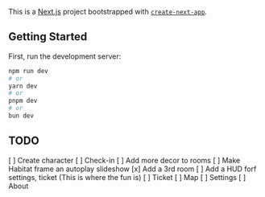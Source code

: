 This is a [Next.js](https://nextjs.org) project bootstrapped with [`create-next-app`](https://github.com/vercel/next.js/tree/canary/packages/create-next-app).

## Getting Started

First, run the development server:

```bash
npm run dev
# or
yarn dev
# or
pnpm dev
# or
bun dev
```

## TODO

[ ] Create character
[ ] Check-in
[ ] Add more decor to rooms
[ ] Make Habitat frame an autoplay slideshow
[x] Add a 3rd room
[ ] Add a HUD forf settings, ticket (This is where the fun is)
[ ] Ticket
[ ] Map
[ ] Settings
[ ] About
